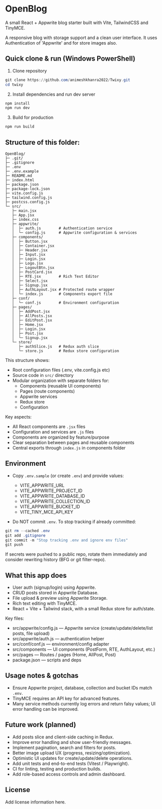 # OpenBlog

A small React + Appwrite blog starter built with Vite, TailwindCSS and TinyMCE.

A responsive blog with storage support and a clean user interface. It uses Authentication of 'Appwrite' and for store images also.

## Quick clone & run (Windows PowerShell)

1. Clone repository
```powershell
git clone https://github.com/animeshkhanra2022/Twixy.git
cd twixy
```

2. Install dependencies and run dev server
```powershell
npm install
npm run dev
```

3. Build for production
```powershell
npm run build
```
## Structure of this folder:
```
OpenBlog/
├─ .git/
├─ .gitignore
├─ .env
├─ .env.example
├─ README.md
├─ index.html
├─ package.json
├─ package-lock.json
├─ vite.config.js
├─ tailwind.config.js
├─ postcss.config.js
└─ src/
   ├─ main.jsx
   ├─ App.jsx
   ├─ index.css
   ├─ appwrite/
   │  ├─ auth.js        # Authentication service
   │  └─ config.js      # Appwrite configuration & services
   ├─ components/
   │  ├─ Button.jsx
   │  ├─ Container.jsx
   │  ├─ Header.jsx
   │  ├─ Input.jsx
   │  ├─ Login.jsx
   │  ├─ Logo.jsx
   │  ├─ LogoutBtn.jsx
   │  ├─ PostCard.jsx
   │  ├─ RTE.jsx        # Rich Text Editor
   │  ├─ Select.jsx
   │  ├─ Signup.jsx
   │  ├─ AuthLayout.jsx # Protected route wrapper
   │  └─ index.js       # Components export file
   ├─ conf/
   │  └─ conf.js        # Environment configuration
   ├─ pages/
   │  ├─ AddPost.jsx
   │  ├─ AllPosts.jsx
   │  ├─ EditPost.jsx
   │  ├─ Home.jsx
   │  ├─ Login.jsx
   │  ├─ Post.jsx
   │  └─ Signup.jsx
   └─ store/
      ├─ authSlice.js   # Redux auth slice
      └─ store.js       # Redux store configuration
```

This structure shows:
- Root configuration files (.env, vite.config.js etc)
- Source code in `src/` directory
- Modular organization with separate folders for:
  - Components (reusable UI components)
  - Pages (route components)
  - Appwrite services
  - Redux store
  - Configuration

Key aspects:
- All React components are `.jsx` files
- Configuration and services are `.js` files
- Components are organized by feature/purpose
- Clear separation between pages and reusable components
- Central exports through `index.js` in components folder

## Environment

- Copy `.env.sample` (or create `.env`) and provide values:
  - VITE_APPWRITE_URL
  - VITE_APPWRITE_PROJECT_ID
  - VITE_APPWRITE_DATABASE_ID
  - VITE_APPWRITE_COLLECTION_ID
  - VITE_APPWRITE_BUCKET_ID
  - VITE_TINY_MCE_API_KEY

- Do NOT commit `.env`. To stop tracking if already committed:
```powershell
git rm --cached .env
git add .gitignore
git commit -m "Stop tracking .env and ignore env files"
git push
```

If secrets were pushed to a public repo, rotate them immediately and consider rewriting history (BFG or git filter-repo).

## What this app does

- User auth (signup/login) using Appwrite.
- CRUD posts stored in Appwrite Database.
- File upload & preview using Appwrite Storage.
- Rich text editing with TinyMCE.
- React + Vite + Tailwind stack, with a small Redux store for auth/state.

Key files:
- src/appwrite/config.js — Appwrite service (create/update/delete/list posts, file upload)
- src/appwrite/auth.js — authentication helper
- src/conf/conf.js — environment/config adapter
- src/components — UI components (PostForm, RTE, AuthLayout, etc.)
- src/pages — Routes / pages (Home, AllPost, Post)
- package.json — scripts and deps

## Usage notes & gotchas

- Ensure Appwrite project, database, collection and bucket IDs match `.env`.
- TinyMCE requires an API key for advanced features.
- Many service methods currently log errors and return falsy values; UI error handling can be improved.

## Future work (planned)

- Add posts slice and client-side caching in Redux.
- Improve error handling and show user-friendly messages.
- Implement pagination, search and filters for posts.
- Better image upload UX (progress, resizing/optimization).
- Optimistic UI updates for create/update/delete operations.
- Add unit tests and end-to-end tests (Vitest / Playwright).
- CI for linting, testing and production builds.
- Add role-based access controls and admin dashboard.


## License

Add license information here.